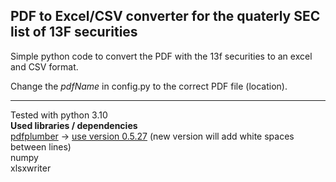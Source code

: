 ## PDF to Excel/CSV converter for the quaterly SEC list of 13F securities

Simple python code to convert the PDF with the 13f securities to an excel 
and CSV format.

Change the *pdfName* in config.py to the correct PDF file (location).

------------------------------------------------------------------------
Tested with python 3.10  
**Used libraries / dependencies**  
[pdfplumber](https://github.com/jsvine/pdfplumber) -> <ins>use version 0.5.27</ins> (new version will add white spaces between lines)  
numpy  
xlsxwriter



